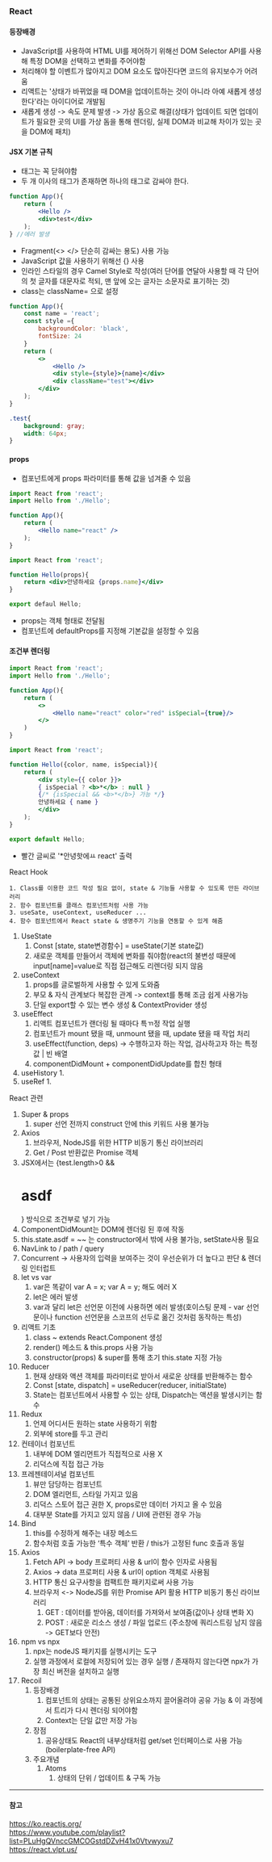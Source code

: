 ### React
#### 등장배경
- JavaScript를 사용하여 HTML UI를 제어하기 위해선 DOM Selector API를 사용해 특정 DOM을 선택하고 변화를 주어야함
- 처리해야 할 이벤트가 많아지고 DOM 요소도 많아진다면 코드의 유지보수가 어려움
- 리액트는 '상태가 바뀌었을 때 DOM을 업데이트하는 것이 아니라 아예 새롭게 생성한다'라는 아이디어로 개발됨
- 새롭게 생성 -> 속도 문제 발생 -> 가상 돔으로 해결(상태가 업데이트 되면 업데이트가 필요한 곳의 UI를 가상 돔을 통해 렌더링, 실제 DOM과 비교해 차이가 있는 곳을 DOM에 패치)

#### JSX 기본 규칙
- 태그는 꼭 닫혀야함
- 두 개 이사의 태그가 존재하면 하나의 태그로 감싸야 한다.
```jsx
function App(){
    return (
        <Hello />
        <div>test</div>
    );
} //에러 발생
```
- Fragment(<> </> 단순히 감싸는 용도) 사용 가능
- JavaScript 값을 사용하기 위해선 {} 사용
- 인라인 스타일의 경우 Camel Style로 작성(여러 단어를 연달아 사용할 때 각 단어의 첫 글자를 대문자로 적되, 맨 앞에 오는 글자는 소문자로 표기하는 것)
- class는 className= 으로 설정
```jsx
function App(){
    const name = 'react';
    const style ={
        backgroundColor: 'black',
        fontSize: 24
    }
    return (
        <>
            <Hello />
            <div style={style}>{name}</div>
            <div className="test"></div>
        </div>
    );
}
```
```css
.test{
    background: gray;
    width: 64px;
}
```

#### props
- 컴포넌트에게 props 파라미터를 통해 값을 넘겨줄 수 있음
```jsx
import React from 'react';
import Hello from './Hello';

function App(){
    return (
        <Hello name="react" />
    );
}
```
```jsx
import React from 'react';

function Hello(props){
    return <div>안녕하세요 {props.name}</div>
}

export defaul Hello;
```
- props는 객체 형태로 전달됨
- 컴포넌트에 defaultProps를 지정해 기본값을 설정할 수 있음

#### 조건부 렌더링
```jsx
import React from 'react';
import Hello from './Hello';

function App(){
    return (
        <>
            <Hello name="react" color="red" isSpecial={true}/>
        </>
    )
}
```
```jsx
import React from 'react';

function Hello({color, name, isSpecial}){
    return (
        <div style={{ color }}>
        { isSpecial ? <b>*</b> : null }
        {/* {isSpecial && <b>*</b>} 가능 */}
        안녕하세요 { name }
        </div>
    );
}

export default Hello;
```
- 빨간 글씨로 '*안녕핫에ㅛ react' 출력


React Hook

    1. Class를 이용한 코드 작성 필요 없이, state & 기능들 사용할 수 있도록 만든 라이브러리
    2. 함수 컴포넌트를 클래스 컴포넌트처럼 사용 가능
    3. useSate, useContext, useReducer ...
    4. 함수 컴포넌트에서 React state & 생명주기 기능을 연동할 수 있게 해줌
1. UseState
    1. Const [state, state변경함수] = useState(기본 state값)
    2. 새로운 객체를 만들어서 객체에 변화를 줘야함(react의 불변성 때문에 input[name]=value로 직접 접근해도 리렌더링 되지 않음
2. useContext
    1. props를 글로벌하게 사용할 수 있게 도와줌
    2. 부모 & 자식 관계보다 복잡한 관계 -> context를 통해 조금 쉽게 사용가능
    3. 단일 export할 수 있는 변수 생성 & ContextProvider 생성
3. useEffect
    1. 리액트 컴포넌트가 랜더링 될 때마다 특ㄲ정 작업 실행
    2. 컴포넌트가 mount 됐을 때, unmount 됐을 때, update 됐을 때 작업 처리
    3. useEffect(function, deps) -> 수행하고자 하는 작업, 검사하고자 하는 특정 값 | 빈 배열
    4. componentDidMount + componentDidUpdate를 합친 형태
4. useHistory
    1. 
5. useRef
    1. 


React 관련


1. Super & props
    1. super 선언 전까지 construct 안에 this 키워드 사용 불가능
2. Axios
    1. 브라우저, NodeJS를 위한 HTTP 비동기 통신 라이브러리
    2. Get / Post 반환값은 Promise 객체
3. JSX에서는 {test.length>0 && <h1> asdf </h1>} 방식으로 조건부로 넣기 가능
4. ComponentDidMount는 DOM에 렌더링 된 후에 작동
5. this.state.asdf = ~~ 는 constructor에서 밖에 사용 불가능, setState사용 필요
6. NavLink to / path / query 
7. Concurrent -> 사용자의 입력을 보여주는 것이 우선순위가 더 높다고 판단 & 렌더링 인터럽트
8. let vs var
    1. var은 똑같이 var A = x; var A = y; 해도 에러 X
    2. let은 에러 발생
    3. var과 달리 let은 선언문 이전에 사용하면 에러 발생(호이스팅 문제 - var 선언문이나 function 선언문을 스코프의 선두로 옮긴 것처럼 동작하는 특성)
9. 리액트 기초
    1. class ~ extends React.Component 생성
    2. render() 메소드 & this.props 사용 가능
    3. constructor(props) & super를 통해 초기 this.state 지정 가능
10. Reducer
    1. 현재 상태와 액션 객체를 파라미터로 받아서 새로운 상태를 반환해주는 함수
    2. Const [state, dispatch] = useReducer(reducer, initialState)
    3. State는 컴포넌트에서 사용할 수 있는 상태, Dispatch는 액션을 발생시키는 함수
11. Redux
    1. 언제 어디서든 원하는 state 사용하기 위함
    2. 외부에 store를 두고 관리
12. 컨테이너 컴포넌트
    1. 내부에 DOM 엘리먼트가 직접적으로 사용 X
    2. 리덕스에 직접 접근 가능
13. 프레젠테이셔널 컴포넌트
    1. 뷰만 담당하는 컴포넌트
    2. DOM 엘리먼트, 스타일 가지고 있음
    3. 리덕스 스토어 접근 권한 X, props로만 데이터 가지고 올 수 있음
    4. 대부분 State를 가지고 있지 않음 / UI에 관련된 경우 가능
14. Bind
    1. this를 수정하게 해주는 내장 메소드 
    2. 함수처럼 호출 가능한 ‘특수 객체’ 반환 / this가 고정된 func 호출과 동일
15. Axios
    1. Fetch API -> body 프로퍼티 사용 & url이 함수 인자로 사용됨
    2. Axios -> data 프로퍼티 사용 & url이 option 객체로 사용됨
    3. HTTP 통신 요구사항을 컴팩트한 패키지로써 사용 가능
    4. 브라우저 <-> NodeJS를 위한 Promise API 활용 HTTP 비동기 통신 라이브러리
        1. GET : 데이터를 받아옴, 데이터를 가져와서 보여줌(값이나 상태 변화 X)
        2. POST : 새로운 리소스 생성 / 파일 업로드 (주소창에 쿼리스트링 남지 않음 -> GET보다 안전)
16. npm vs npx
    1. npx는 nodeJS 패키지를 실행시키는 도구
    2. 실행 과정에서 로컬에 저장되어 있는 경우 실행 / 존재하지 않는다면 npx가 가장 최신 버전을 설치하고 실행
17. Recoil
    1. 등장배경
        1. 컴포넌트의 상태는 공통된 상위요소까지 끌어올려야 공유 가능 & 이 과정에서 트리가 다시 렌더링 되어야함
        2. Context는 단일 값만 저장 가능
    2. 장점
        1. 공유상태도 React의 내부상태처럼 get/set 인터페이스로 사용 가능(boilerplate-free API)
    3. 주요개념
        1. Atoms
            1. 상태의 단위 / 업데이트 & 구독 가능


*****
#### 참고
https://ko.reactjs.org/<br>
https://www.youtube.com/playlist?list=PLuHgQVnccGMCOGstdDZvH41x0Vtvwyxu7<br>
https://react.vlpt.us/<br>